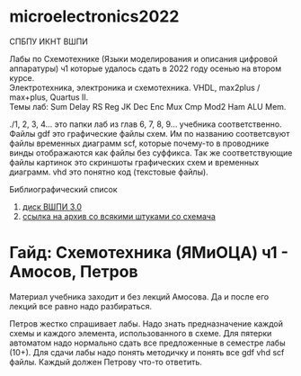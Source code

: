 # microelectronics2022
СПБПУ ИКНТ ВШПИ

Лабы по Схемотехнике (Языки моделирования и описания цифровой аппаратуры) ч1 которые удалось сдать в 2022 году осенью на втором курсе.  
Электротехника, электроника и схемотехника. VHDL, max2plus / max+plus, Quartus II.  
Темы лаб: Sum	Delay	RS	Reg	JK	Dec	Enc	Mux	Cmp	Mod2	Ham	ALU	Mem.  

./1, 2, 3, 4... это папки лаб из глав 6, 7, 8, 9... учебника соответственно.  
Файлы gdf это графические файлы схем. Им по названию соответсвуют файлы временных диаграмм scf, которые почему-то в проводнике винды отображаются как файлы без суффикса. Так же соответствующие файлы картинок это скриншоты графических схем и временных диаграмм. vhd это понятно код (текстовые файлы).

Библиографический список
1. [диск ВШПИ 3.0](https://disk.yandex.ru/d/tMut6P10aEm39Q/%D0%9C%D0%B0%D1%82%D0%B5%D1%80%D0%B8%D0%B0%D0%BB%D1%8B/1%20%D0%BA%D1%83%D1%80%D1%81/1%20%D1%81%D0%B5%D0%BC%D0%B5%D1%81%D1%82%D1%80/%D0%A1%D1%85%D0%B5%D0%BC%D0%BE%D1%82%D0%B5%D1%85%D0%BD%D0%B8%D0%BA%D0%B0/%D0%A1%D1%85%D0%B5%D0%BC%D0%BE%D1%82%D0%B5%D1%85%D0%BD%D0%B8%D0%BA%D0%B0%20(%D0%9E%D0%92%D0%A2)?w=1)
2. [ссылка на архив со всякими штуками со схемача](https://disk.yandex.ru/d/loK9-pjXqcFAag)

# Гайд: Схемотехника (ЯМиОЦА) ч1 - Амосов, Петров

Материал учебника заходит и без лекций Амосова. Да и после его лекций все равно надо разбираться.

Петров жестко спрашивает лабы. Надо знать предназначение каждой схемы и каждого элемента, использованного в схеме. Для пятерки автоматом надо нормально сдать все предложенные в семестре лабы (10+). Для сдачи лабы надо понять методичку и понять все gdf vhd scf файлы. Каждый должен Петрову что-то ответить.
